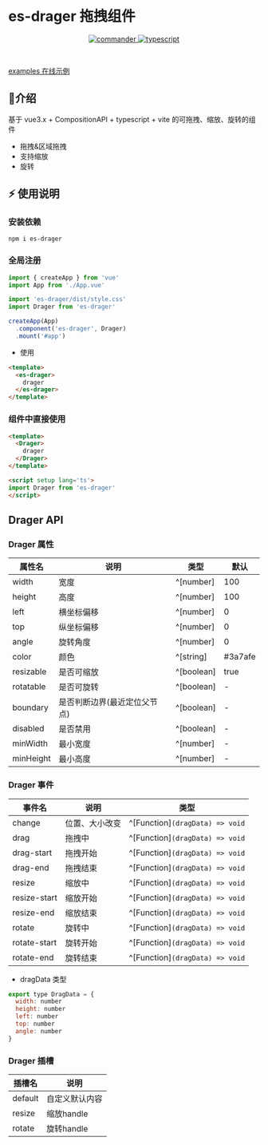 # es-drager 拖拽组件

<p align="center">
	<a href="https://www.npmjs.com/package/commander" target="_blank">
		<img src="https://img.shields.io/badge/vuejs-vue3.x-green" alt="commander">
	</a>
	<a href="https://www.npmjs.com/package/inquirer" target="_blank">
		<img src="https://img.shields.io/badge/typescript-%3E4.0.0-blue" alt="typescript">
	</a>
</p>
<p>&nbsp;</p>

[examples 在线示例](https://vangleer.github.io/es-drager)

## 🌈介绍

基于 vue3.x + CompositionAPI + typescript + vite 的可拖拽、缩放、旋转的组件

- 拖拽&区域拖拽
- 支持缩放
- 旋转

## ⚡ 使用说明

### 安装依赖

```
npm i es-drager
```

### 全局注册

```typescript
import { createApp } from 'vue'
import App from './App.vue'

import 'es-drager/dist/style.css'
import Drager from 'es-drager'

createApp(App)
  .component('es-drager', Drager)
  .mount('#app')
```

- 使用

```html
<template>
  <es-drager>
    drager
  </es-drager>
</template>

```

### 组件中直接使用

```html
<template>
  <Drager>
    drager
  </Drager>
</template>

<script setup lang='ts'>
import Drager from 'es-drager'
</script>

```

## Drager API

### Drager 属性

| 属性名                   | 说明           | 类型                                         | 默认    |
| --------------------- | ------------ | ------------------------------------------ | ----- |
| width | 宽度       | ^[number]         | 100     |
| height | 高度       | ^[number]         | 100     |
| left | 横坐标偏移       | ^[number]         | 0     |
| top | 纵坐标偏移       | ^[number]         | 0     |
| angle | 旋转角度       | ^[number]         | 0     |
| color | 颜色       | ^[string]         |   #3a7afe   |
| resizable | 是否可缩放       | ^[boolean]        | true     |
| rotatable | 是否可旋转       | ^[boolean]        | -     |
| boundary | 是否判断边界(最近定位父节点)     | ^[boolean]        | -     |
| disabled | 是否禁用     | ^[boolean]        | -     |
| minWidth | 最小宽度     | ^[number]        | -     |
| minHeight | 最小高度     | ^[number]        | -     |

### Drager 事件

| 事件名    | 说明          | 类型                                                             |
| ------ | ----------- | -------------------------------------------------------------- |
| change | 位置、大小改变 | ^[Function]`(dragData) => void` |
| drag | 拖拽中 | ^[Function]`(dragData) => void` |
| drag-start | 拖拽开始 | ^[Function]`(dragData) => void` |
| drag-end | 拖拽结束 | ^[Function]`(dragData) => void` |
| resize | 缩放中 | ^[Function]`(dragData) => void` |
| resize-start | 缩放开始 | ^[Function]`(dragData) => void` |
| resize-end | 缩放结束 | ^[Function]`(dragData) => void` |
| rotate | 旋转中 | ^[Function]`(dragData) => void` |
| rotate-start | 旋转开始 | ^[Function]`(dragData) => void` |
| rotate-end | 旋转结束 | ^[Function]`(dragData) => void` |

- dragData 类型

```javascript
export type DragData = {
  width: number
  height: number
  left: number
  top: number
  angle: number
}
```


### Drager 插槽

| 插槽名     | 说明      |
| ------- | ------- |
| default | 自定义默认内容 |
| resize | 缩放handle |
| rotate | 旋转handle |

